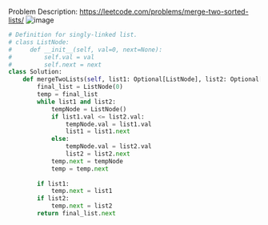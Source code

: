 Problem Description: https://leetcode.com/problems/merge-two-sorted-lists/
![image](https://user-images.githubusercontent.com/11685096/157087455-cf792296-4954-4a2d-a030-3ae326441137.png)

```python
# Definition for singly-linked list.
# class ListNode:
#     def __init__(self, val=0, next=None):
#         self.val = val
#         self.next = next
class Solution:
    def mergeTwoLists(self, list1: Optional[ListNode], list2: Optional[ListNode]) -> Optional[ListNode]:
        final_list = ListNode(0)
        temp = final_list
        while list1 and list2:
            tempNode = ListNode()
            if list1.val <= list2.val:
                tempNode.val = list1.val
                list1 = list1.next
            else:
                tempNode.val = list2.val
                list2 = list2.next
            temp.next = tempNode
            temp = temp.next
        
        if list1:
            temp.next = list1
        if list2:
            temp.next = list2
        return final_list.next
```
